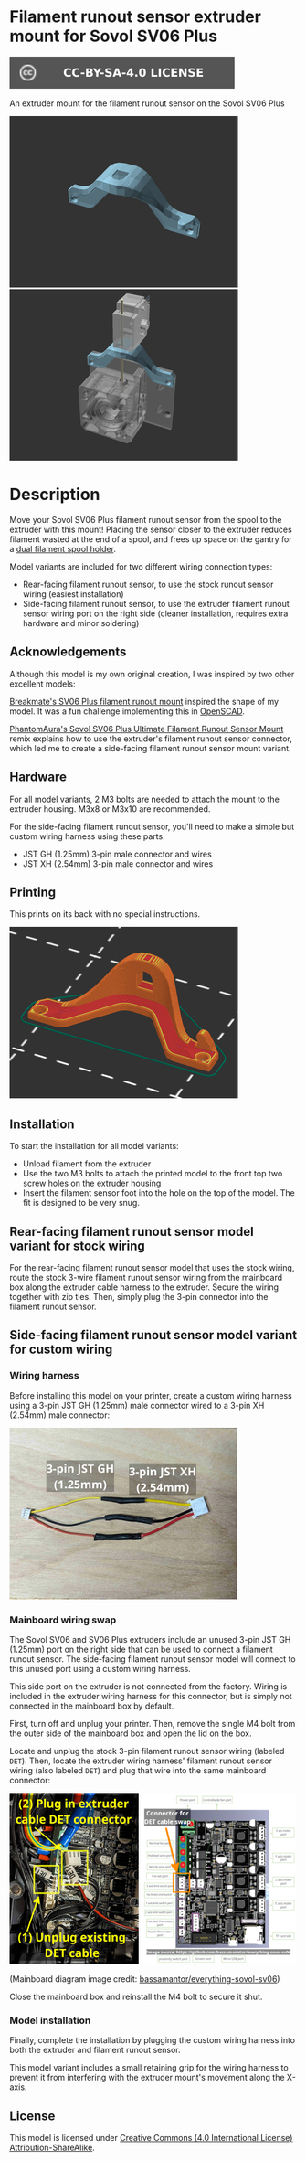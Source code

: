 # Filament runout sensor extruder mount for Sovol SV06 Plus

[![CC-BY-SA-4.0 license][license-badge]][license]

An extruder mount for the filament runout sensor on the Sovol SV06 Plus

![Model render](images/readme/render-part.png)
![Installed model preview animation](images/readme/demo-rotation.gif)

# Description

Move your Sovol SV06 Plus filament runout sensor from the spool to the
extruder with this mount! Placing the sensor closer to the extruder reduces
filament wasted at the end of a spool, and frees up space on the gantry for
a [dual filament spool holder][dual-spool-holder].

Model variants are included for two different wiring connection types:

* Rear-facing filament runout sensor, to use the stock runout sensor wiring
  (easiest installation)
* Side-facing filament runout sensor, to use the extruder filament runout
  sensor wiring port on the right side (cleaner installation, requires extra
  hardware and minor soldering)

## Acknowledgements

Although this model is my own original creation, I was inspired by two other
excellent models:

[Breakmate's SV06 Plus filament runout mount][breakmate-sv06-plus-mount]
inspired the shape of my model. It was a fun challenge implementing this in
[OpenSCAD].

[PhantomAura's Sovol SV06 Plus Ultimate Filament Runout Sensor Mount][phantomaura-sv06-plus-mount-remix]
remix explains how to use the extruder's filament runout sensor connector, which
led me to create a side-facing filament runout sensor mount variant.

## Hardware

For all model variants, 2 M3 bolts are needed to attach the mount to the
extruder housing. M3x8 or M3x10 are recommended.

For the side-facing filament runout sensor, you'll need to make a simple but
custom wiring harness using these parts:

* JST GH (1.25mm) 3-pin male connector and wires
* JST XH (2.54mm) 3-pin male connector and wires

## Printing

This prints on its back with no special instructions.

![Slicer screenshot](images/readme/slicer-screenshot.png)

## Installation

To start the installation for all model variants:

* Unload filament from the extruder
* Use the two M3 bolts to attach the printed model to the front top two screw
  holes on the extruder housing
* Insert the filament sensor foot into the hole on the top of the model. The fit
  is designed to be very snug.

## Rear-facing filament runout sensor model variant for stock wiring

For the rear-facing filament runout sensor model that uses the stock wiring,
route the stock 3-wire filament runout sensor wiring from the mainboard box
along the extruder cable harness to the extruder. Secure the wiring together
with zip ties. Then, simply plug the 3-pin connector into the filament runout
sensor.

## Side-facing filament runout sensor model variant for custom wiring

### Wiring harness

Before installing this model on your printer, create a custom wiring harness
using a 3-pin JST GH (1.25mm) male connector wired to a 3-pin XH (2.54mm) male
connector:

![Photo of 3-pin wire harness, from JST GH (1.25mm) male to JST XH (2.54mm) male](images/readme/wire-harness.jpg)

### Mainboard wiring swap

The Sovol SV06 and SV06 Plus extruders include an unused 3-pin JST GH (1.25mm)
port on the right side that can be used to connect a filament runout sensor. The
side-facing filament runout sensor model will connect to this unused port using
a custom wiring harness.

This side port on the extruder is not connected from the factory. Wiring is
included in the extruder wiring harness for this connector, but is simply not
connected in the mainboard box by default.

First, turn off and unplug your printer. Then, remove the single M4 bolt from
the outer side of the mainboard box and open the lid on the box.

Locate and unplug the stock 3-pin filament runout sensor wiring (labeled `DET`).
Then, locate the extruder wiring harness' filament runout sensor wiring (also
labeled `DET`) and plug that wire into the same mainboard connector:

![Photo of DET cables to swap on the mainboard](images/readme/mainboard-det-cables.jpg)
![Mainboard diagram showing port for DET cables to swap](images/readme/sovol-sv06-mainboard-diagram.png)

(Mainboard diagram image credit: [bassamantor/everything-sovol-sv06][bassamantor-everything-sovol-sv06])

Close the mainboard box and reinstall the M4 bolt to secure it shut.

### Model installation

Finally, complete the installation by plugging the custom wiring harness into
both the extruder and filament runout sensor.

This model variant includes a small retaining grip for the wiring harness to
prevent it from interfering with the extruder mount's movement along the X-axis.

## License

This model is licensed under [Creative Commons (4.0 International License) Attribution-ShareAlike][license].

[breakmate-sv06-plus-mount]: https://www.printables.com/model/493623-sv06-plus-filament-runout-mount
[dual-spool-holder]: /sovol-sv06-plus/dual-spool-holder
[license-badge]: /_static/license-badge-cc-by-sa-4.0.svg
[license]: http://creativecommons.org/licenses/by-sa/4.0/
[openscad]: https://openscad.org
[phantomaura-sv06-plus-mount-remix]: https://www.printables.com/model/596377-sovol-sv06-plus-ultimate-filament-runout-sensor-mo
[bassamantor-everything-sovol-sv06]: https://github.com/bassamanator/everything-sovol-sv06
